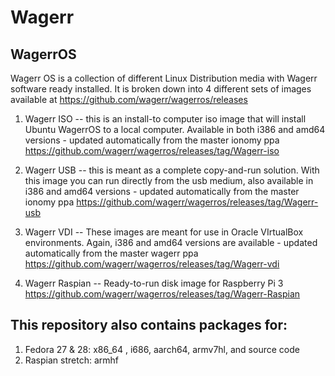 Wagerr
========
WagerrOS
--------
Wagerr OS is a collection of different Linux Distribution media with Wagerr software ready installed.  It is broken down into 4 different sets of images available at https://github.com/wagerr/wagerros/releases

1) Wagerr ISO -- this is an install-to computer iso image that will install Ubuntu WagerrOS to a local computer.  Available in both i386 and amd64 versions - updated automatically from the master ionomy ppa https://github.com/wagerr/wagerros/releases/tag/Wagerr-iso

2) Wagerr USB -- this is meant as a complete copy-and-run solution.  With this image you can run directly from the usb medium, also available in i386 and amd64 versions - updated automatically from the master ionomy ppa https://github.com/wagerr/wagerros/releases/tag/Wagerr-usb

3) Wagerr VDI -- These images are meant for use in Oracle VIrtualBox environments.  Again, i386 and amd64 versions are available - updated automatically from the master wagerr ppa https://github.com/wagerr/wagerros/releases/tag/Wagerr-vdi

4) Wagerr Raspian -- Ready-to-run disk image for Raspberry Pi 3 https://github.com/wagerr/wagerros/releases/tag/Wagerr-Raspian

This repository also contains packages for:
-------------------------------------------
1) Fedora 27 & 28: x86_64 , i686, aarch64, armv7hl, and source code
2) Raspian stretch: armhf
